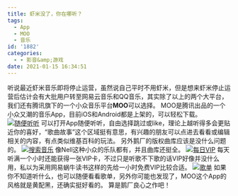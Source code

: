 ```yaml
---
title: 虾米没了，你在哪听？
tags:
  - App
  - MOO
  - 音乐
id: '1882'
categories:
  - - 影音&amp;游戏
date: 2021-01-15 16:34:51
---
```


听说最近虾米音乐即将停止运营，虽然说自己平时不用虾米，但是想来虾米停止运营后估计会有大批用户转至网易云音乐和QQ音乐，其实除了以上的两个大平台，我们还有腾讯旗下的一个小众音乐平台**MOO**可以选择。 MOO是腾讯出品的一个小众又潮的音乐App，目前iOS和Android都是上架的，可以轻松下载。 [![随便听听](https://images.jubuzz.com/uPic/jZhweR.jpg)](https://images.jubuzz.com/uPic/jZhweR.jpg) 可以打开App随便听听，自由选择跳过或like，理论上越听得多会更贴近你的喜好，“歌曲故事”这个区域挺有意思，有兴趣的朋友可以点进去看看或编辑相关的内容，有点类似维基百科的玩法。 另外鹅厂的版权曲库应该是没什么问题的。 [![搜索音乐](https://images.jubuzz.com/uPic/OzDz5f.jpg)](https://images.jubuzz.com/uPic/OzDz5f.jpg) 像Nell这种小众的乐队都有，并且曲库还挺全。 [![每日VIP](https://images.jubuzz.com/uPic/jlUfYk.jpg)](https://images.jubuzz.com/uPic/jlUfYk.jpg) 每天听满一个小时还能获得一张VIP卡，不过只是听歌不下歌的话VIP好像并没什么用，私以为采用网易蜗牛读书这样的先给一小时免费VIP比较合适。 [![歌单](https://images.jubuzz.com/uPic/CXlAG5.jpg)](https://images.jubuzz.com/uPic/CXlAG5.jpg) 如果你不知道听什么，也可以随便看看歌单，另外你可能也发现了，MOO这个App的风格就是黄配黑，还确实挺好看的。 算是鹅厂良心之作吧！